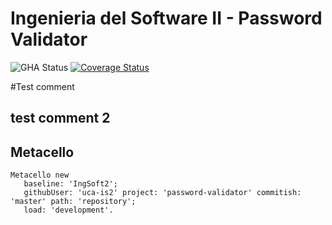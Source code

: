 # Ingenieria del Software II - Password Validator

![GHA Status](https://github.com/uca-is2/password-validator/actions/workflows/GHA.yml/badge.svg)
[![Coverage Status](https://coveralls.io/repos/github/uca-is2/password-validator/badge.svg?branch=master)](https://coveralls.io/github/uca-is2/password-validator?branch=master)

#Test comment
## test comment 2
## Metacello

```smalltalk
Metacello new
   baseline: 'IngSoft2';
   githubUser: 'uca-is2' project: 'password-validator' commitish: 'master' path: 'repository';
   load: 'development'.
```
